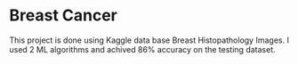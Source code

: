# Breast Cancer

This project is done using Kaggle data base Breast Histopathology Images. I used 2 ML algorithms and achived 86% accuracy on the testing dataset.
